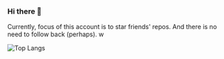 ### Hi there 👋
  
Currently, focus of this account is to star friends' repos.
And there is no need to follow back (perhaps). w 
<!--- However, welcome to follow [@raptazure](https://github.com/raptazure). Thanks a lot! XD -->

![Top Langs](https://github-readme-stats.vercel.app/api/top-langs/?username=raptazure&langs_count=9&layout=compact&hide=html,go,javascript)
